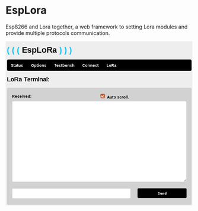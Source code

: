 # EspLora
Esp8266 and Lora together, a web framework to setting Lora modules and provide multiple protocols communication.

![alt text](https://raw.githubusercontent.com/Jhonatan-Brandel/EspLora/master/%20img/loraterminal.png)

